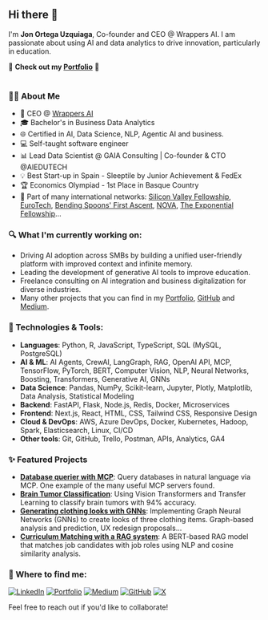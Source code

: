 ## Hi there 👋

I'm **Jon Ortega Uzquiaga**, Co-founder and CEO @ Wrappers AI. I am passionate about using AI and data analytics to drive innovation, particularly in education.

🚀 **Check out my [Portfolio](https://jonortega.org/)** 🚀
<br><br>

### 👨‍💻 About Me

* 💼 CEO @ [Wrappers AI](https://wrappers.es/)
* 🎓 Bachelor's in Business Data Analytics
* 🌐 Certified in AI, Data Science, NLP, Agentic AI and business.
* 💻 Self-taught software engineer
* 📊 Lead Data Scientist @ GAIA Consulting | Co-founder & CTO @AIEDUTECH
* 💡 Best Start-up in Spain - Sleeptile by Junior Achievement & FedEx
* 🏆 Economics Olympiad - 1st Place in Basque Country
* 👥 Part of many international networks: [Silicon Valley Fellowship](https://www.siliconvalleyfellowship.com/), [EuroTech](https://eurotech-federation.com/), [Bending Spoons' First Ascent](https://spain.firstascent.io/), [NOVA](https://www.novatalent.com/), [The Exponential Fellowship](https://www.goexponential.org/)...

### 🔍 What I'm currently working on:

- Driving AI adoption across SMBs by building a unified user-friendly platform with improved context and infinite memory.
- Leading the development of generative AI tools to improve education.
- Freelance consulting on AI integration and business digitalization for diverse industries.
- Many other projects that you can find in my [Portfolio](https://jonortega.org/), [GitHub](https://github.com/jonortega20/) and [Medium](http://medium.com/@jonortega20/).

### 🚀 Technologies & Tools:

- **Languages**: Python, R, JavaScript, TypeScript, SQL (MySQL, PostgreSQL)
- **AI & ML**: AI Agents, CrewAI, LangGraph, RAG, OpenAI API, MCP, TensorFlow, PyTorch, BERT, Computer Vision, NLP, Neural Networks, Boosting, Transformers, Generative AI, GNNs
- **Data Science**: Pandas, NumPy, Scikit-learn, Jupyter, Plotly, Matplotlib, Data Analysis, Statistical Modeling
- **Backend**: FastAPI, Flask, Node.js, Redis, Docker, Microservices
- **Frontend**: Next.js, React, HTML, CSS, Tailwind CSS, Responsive Design
- **Cloud & DevOps**: AWS, Azure DevOps, Docker, Kubernetes, Hadoop, Spark, Elasticsearch, Linux, CI/CD
- **Other tools**: Git, GitHub, Trello, Postman, APIs, Analytics, GA4

### ✨ Featured Projects

- **[Database querier with MCP](https://medium.com/@jonortega20/building-a-database-querier-with-mcp-17df0f49a2de)**: Query databases in natural language via MCP. One example of the many useful MCP servers found.
- **[Brain Tumor Classification](https://drive.google.com/file/d/1w_C7ZVBIeKF_5Pbad_GKJUvctaHgicNZ/view)**: Using Vision Transformers and Transfer Learning to classify brain tumors with 94% accuracy.
- **[Generating clothing looks with GNNs](https://drive.google.com/file/d/1jC45Ugk707OSdEc2lF7yIlIkbh5xkTrd/view)**: Implementing Graph Neural Networks (GNNs) to create looks of three clothing items. Graph-based analysis and prediction, UX redesign proposals...
- **[Curriculum Matching with a RAG system](https://drive.google.com/file/d/1sWgUuOH43cXe5-y0fj57zhRsm_-dac-E/view)**: A BERT-based RAG model that matches job candidates with job roles using NLP and cosine similarity analysis.

### 🤝 Where to find me:

<a href="https://www.linkedin.com/in/jon-ortega-uzquiaga-598a40212/" target="_blank"><img alt="LinkedIn" src="https://img.shields.io/badge/linkedin-%230077B5.svg?&style=for-the-badge&logo=linkedin&logoColor=white" /></a>
<a href="https://jonortega.org/" target="_blank"><img alt="Portfolio" src="https://img.shields.io/badge/Portfolio-%2312100E.svg?&style=for-the-badge&logoColor=white" /></a>
[![Medium](https://img.shields.io/badge/Medium-%23000000.svg?logo=medium&logoColor=white)](http://medium.com/@jonortega20/)
[![GitHub](https://img.shields.io/badge/GitHub-%23121011.svg?logo=github&logoColor=white)](https://github.com/jonortega20/)
[![X](https://img.shields.io/badge/X-%23000000.svg?logo=X&logoColor=white)]([#](https://x.com/jon__ortega))

Feel free to reach out if you'd like to collaborate!
